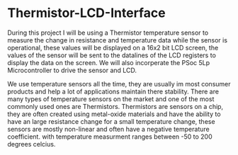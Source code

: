 # Thermistor-LCD-Interface

During this project I will be using a Thermistor temperature sensor to measure the change in resistance and temperature data while the sensor is operational, these values will be displayed on a 16x2 bit LCD screen, the values of the sensor will be sent to the datalines of the LCD registers to display the data on the screen. We will also incorperate the PSoc 5Lp Microcontroller to drive the sensor and LCD.



We use temperature sensors all the time, they are usually im most consumer products and help a lot of applications maintain there stability. There are many types of temperature sensors on the market and one of the most commonly used ones are Thermistors. 
Thermistors are sensors on a chip, they are often created using metal-oxide materials and have the ability to have an large resistance change for a small temperature change, these sensors are mostly non-linear and often have a negative temperature coefficient. with temperature measurment ranges between -50 to 200 degrees celcius. 





